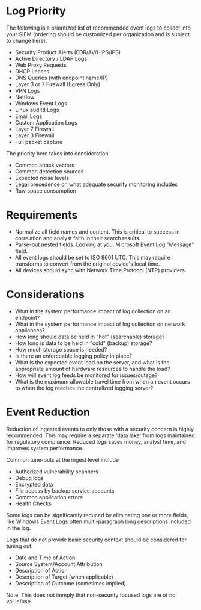 # Log Priority

The following is a prioritized list of recommended event logs to collect into your SIEM (ordering should be customized per organization and is subject to change here). 

- Security Product Alerts (EDR/AV/HIPS/IPS)
- Active Directory / LDAP Logs
- Web Proxy Requests
- DHCP Leases
- DNS Queries (with endpoint name/IP)
- Layer 3 or 7 Firewall (Egress Only)
- VPN Logs
- Netflow
- Windows Event Logs
- Linux auditd Logs
- Email Logs
- Custom Application Logs
- Layer 7 Firewall
- Layer 3 Firewall
- Full packet capture

The priority here takes into consideration
- Common attack vectors 
- Common detection sources
- Expected noise levels
- Legal precedence on what adequate security monitoring includes
- Raw space consumption

# Requirements
- Normalize all field names and content. This is critical to success in correlation and analyst faith in their search results.
- Parse-out nested fields. Looking at you, Microsoft Event Log "Message" field.
- All event logs should be set to ISO 8601 UTC. This may require transforms to convert from the original device's local time.
- All devices should sync with Network Time Protocol (NTP) providers.


# Considerations
- What in the system performance impact of log collection on an endpoint?
- What in the system performance impact of log collection on network appliances?
- How long should data be held in "hot" (searchable) storage?
- How long is data to be held in "cold" (backup) storage?
- How much storage space is needed?
- Is there an enforceable logging policy in place?
- What is the expected event load on the server, and what is the appropriate amount of hardware resources to handle the load?
- How will event log feeds be monitored for issues/outage?
- What is the maximum allowable travel time from when an event occurs to when the log reaches the centralized logging server?


# Event Reduction

Reduction of ingested events to only those with a security concern is highly recommended. This may require a separate 'data lake' from logs maintained for regulatory compliance. Reduced logs saves money, analyst time, and improves system performance.

Common tune-outs at the ingest level include
- Authorized vulnerability scanners
- Debug logs
- Encrypted data
- File access by backup service accounts
- Common application errors
- Health Checks

Some logs can be significantly reduced by eliminating one or more fields, like Windows Event Logs often multi-paragraph long descriptions included in the log.

Logs that do not provide basic security context should be considered for tuning out:
- Date and Time of Action
- Source System/Account Attribution
- Description of Action
- Description of Target (when applicable)
- Description of Outcome (sometimes implied)

Note: This does not immply that non-security focused logs are of no value/use.
